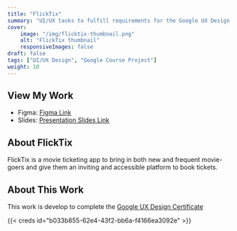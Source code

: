 ```yaml
---
title: "FlickTix"
summary: "UI/UX tasks to fulfill requirements for the Google UX Design Certificate."
cover:
    image: "/img/flicktix-thumbnail.png"
    alt: "FlickTix thumbnail"
    responsiveImages: false
draft: false
tags: ["UI/UX Design", "Google Course Project"]
weight: 10
---
```


## View My Work

- Figma: [Figma Link](https://www.figma.com/design/kaCYAiSLyDpIwtwjoVQMJX/FlickTix?node-id=1-2&t=ZpqkX1rKOvP2H7SJ-1)
- Slides: [Presentation Slides Link](https://drive.google.com/file/d/1OCMBI3TtnjraK_vL80jbtE27Djg4kz92/view?usp=sharing)

## About FlickTix

FlickTix is a movie ticketing app to bring in both new and frequent movie-goers and give them an inviting and accessible platform to book tickets.

## About This Work

This work is develop to complete the [Google UX Design Certificate](https://grow.google/certificates/ux-design/)

{{< creds id="b033b855-62e4-43f2-bb6a-f4166ea3092e" >}}
